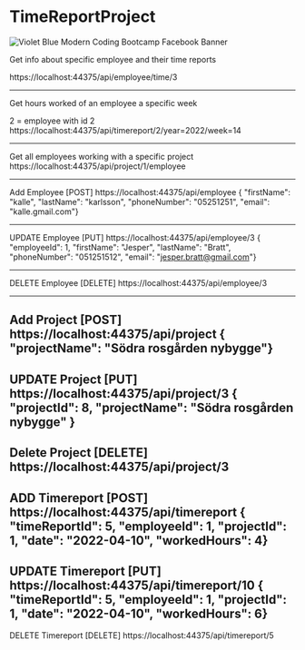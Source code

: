 # TimeReportProject
![Violet Blue Modern Coding Bootcamp Facebook Banner](https://user-images.githubusercontent.com/91311313/163331929-251f2e10-9442-4847-b077-101bc259311c.jpg)


Get info about specific employee and their time reports

https://localhost:44375/api/employee/time/3

----------------------------------------------------------------------------------

Get hours worked of an employee a specific week

2 = employee with id 2
https://localhost:44375/api/timereport/2/year=2022/week=14

----------------------------------------------------------------------------------

Get all employees working with a specific project
https://localhost:44375/api/project/1/employee

----------------------------------------------------------------------------------

Add Employee [POST]
https://localhost:44375/api/employee
{ "firstName": "kalle", "lastName": "karlsson", "phoneNumber": "05251251",
 "email": "kalle.gmail.com"}

----------------------------------------------------------------------------------

UPDATE Employee  [PUT]
https://localhost:44375/api/employee/3
{ "employeeId": 1, "firstName": "Jesper", "lastName": "Bratt", "phoneNumber": "051251512",
"email": "jesper.bratt@gmail.com"}

----------------------------------------------------------------------------------
DELETE Employee  [DELETE]
https://localhost:44375/api/employee/3

----------------------------------------------------------------------------------

Add Project [POST]
https://localhost:44375/api/project
{ "projectName": "Södra rosgården nybygge"}
----------------------------------------------------------------------------------

UPDATE Project [PUT]
https://localhost:44375/api/project/3
{ "projectId": 8, "projectName": "Södra rosgården nybygge" }
----------------------------------------------------------------------------------

Delete Project [DELETE]
https://localhost:44375/api/project/3
----------------------------------------------------------------------------------

ADD Timereport [POST]
https://localhost:44375/api/timereport
{ "timeReportId": 5, "employeeId": 1, "projectId": 1, "date": "2022-04-10", "workedHours": 4}
----------------------------------------------------------------------------------

UPDATE Timereport [PUT]
https://localhost:44375/api/timereport/10
{ "timeReportId": 5, "employeeId": 1, "projectId": 1, "date": "2022-04-10", "workedHours": 6}
----------------------------------------------------------------------------------

DELETE Timereport [DELETE]
https://localhost:44375/api/timereport/5


